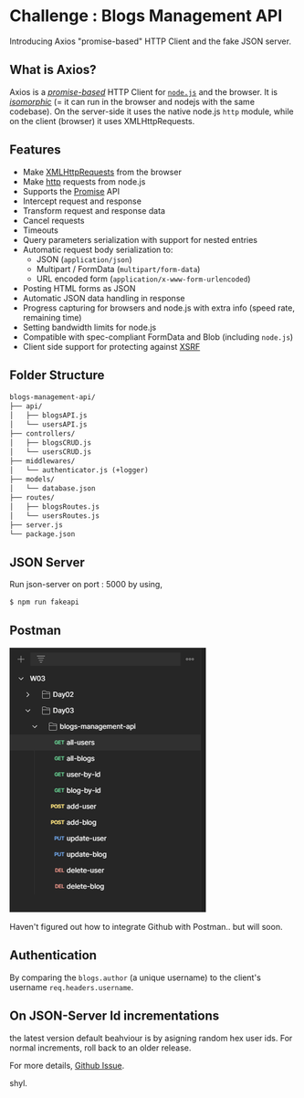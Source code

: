 # Challenge : Blogs Management API
Introducing Axios "promise-based" HTTP Client and the fake JSON server.

## What is Axios?

Axios is a _[promise-based](https://javascript.info/promise-basics)_ HTTP Client for [`node.js`](https://nodejs.org/) and the browser. It is _[isomorphic](https://www.lullabot.com/articles/what-is-an-isomorphic-application)_ (= it can run in the browser and nodejs with the same codebase). On the server-side it uses the native node.js `http` module, while on the client (browser) it uses XMLHttpRequests.

## Features

-   Make [XMLHttpRequests](https://developer.mozilla.org/en-US/docs/Web/API/XMLHttpRequest) from the browser
-   Make [http](http://nodejs.org/api/http.html) requests from node.js
-   Supports the [Promise](https://developer.mozilla.org/en-US/docs/Web/JavaScript/Reference/Global_Objects/Promise) API
-   Intercept request and response
-   Transform request and response data
-   Cancel requests
-   Timeouts
-   Query parameters serialization with support for nested entries
-   Automatic request body serialization to:
    -   JSON (`application/json`)
    -   Multipart / FormData (`multipart/form-data`)
    -   URL encoded form (`application/x-www-form-urlencoded`)
-   Posting HTML forms as JSON
-   Automatic JSON data handling in response
-   Progress capturing for browsers and node.js with extra info (speed rate, remaining time)
-   Setting bandwidth limits for node.js
-   Compatible with spec-compliant FormData and Blob (including `node.js`)
-   Client side support for protecting against [XSRF](http://en.wikipedia.org/wiki/Cross-site_request_forgery)

## Folder Structure
    blogs-management-api/
    ├── api/
    │   ├── blogsAPI.js
    │   └── usersAPI.js
    ├── controllers/
    │   ├── blogsCRUD.js
    │   └── usersCRUD.js
    ├── middlewares/
    │   └── authenticator.js (+logger)
    ├── models/
    │   └── database.json
    ├── routes/
    │   ├── blogsRoutes.js
    │   └── usersRoutes.js
    ├── server.js
    └── package.json

## JSON Server
Run json-server on port : 5000 by using,
```bash
$ npm run fakeapi
```

## Postman
![Postman Testing](./postman-screenshot.png)

Haven't figured out how to integrate Github with Postman.. but will soon.

## Authentication
By comparing the `blogs.author` (a unique username) to the client's username `req.headers.username`.

## On JSON-Server Id incrementations 
the latest version default beahviour is by asigning random hex user ids. For normal increments, roll back to an older release. 

For more details, [Github Issue](https://github.com/typicode/json-server/issues/552).


shyl.
